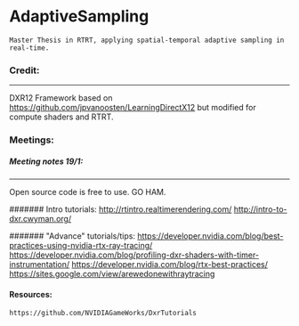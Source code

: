 # AdaptiveSampling
    Master Thesis in RTRT, applying spatial-temporal adaptive sampling in real-time. 
    
### Credit:
---

DXR12 Framework based on https://github.com/jpvanoosten/LearningDirectX12 but modified for compute
shaders and RTRT. 

    
### Meetings:
##### Meeting notes 19/1:
---
Open source code is free to use. GO HAM.

####### Intro tutorials:
    http://rtintro.realtimerendering.com/
    http://intro-to-dxr.cwyman.org/

####### "Advance" tutorials/tips:
    https://developer.nvidia.com/blog/best-practices-using-nvidia-rtx-ray-tracing/
    https://developer.nvidia.com/blog/profiling-dxr-shaders-with-timer-instrumentation/
    https://developer.nvidia.com/blog/rtx-best-practices/
    https://sites.google.com/view/arewedonewithraytracing

#### Resources:
    https://github.com/NVIDIAGameWorks/DxrTutorials
    
    



